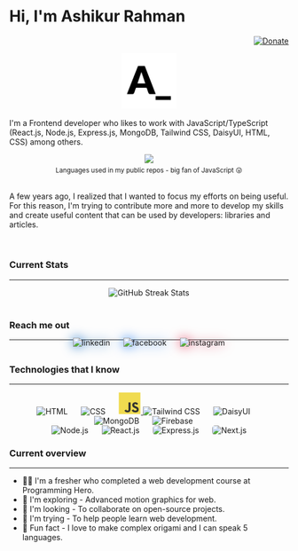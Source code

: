 # Hi, I'm Ashikur Rahman

<div align="right">
  <a href="https://aralroca.com/donate">
    <img src="https://img.shields.io/badge/$-support-ff69b4.svg?style=flat" alt="Donate" />
  </a>
</div>

<p align="center">
  <a href="https://aralroca.com">
    <img width="100" src="https://github.com/aralroca/aralroca.com/raw/master/public/images/logo.svg" alt="logo" />
  </a>
</p>

I'm a Frontend developer who likes to work with JavaScript/TypeScript (React.js, Node.js, Express.js, MongoDB, Tailwind CSS, DaisyUI, HTML, CSS) among others.

<div align="center">
<img src="https://github-readme-stats.vercel.app/api/top-langs/?username=md-ashik-max&layout=donut"/>
  <br />
  <small>Languages used in my public repos - big fan of JavaScript 😛</small>
  <br />
  <br />
</div>

A few years ago, I realized that I wanted to focus my efforts on being useful. For this reason, I'm trying to contribute more and more to develop my skills and create useful content that can be used by developers: libraries and articles.

<br />

### Current Stats
<hr/>

<div align="center">
  <img src="https://github-readme-streak-stats.herokuapp.com/?user=md-ashik-max" alt="GitHub Streak Stats" />
  <br />
  <br />
</div>

### Reach me out
<hr/>

<p align="center" style="margin: -20px 0 30px">
  <a href="https://www.linkedin.com/in/ashikur-rahman369" target="_blank" style='margin-right:20px; text-decoration: none;'>
    <img align="center" src="https://upload.wikimedia.org/wikipedia/commons/8/81/LinkedIn_icon.svg" alt="linkedin" height="40px" width="40px" style="filter: drop-shadow(0 0 10px #0A66C2);" />
  </a>
  <a href="https://web.facebook.com/profile.php?id=100029061466456" target="_blank" style='margin-right:20px; text-decoration: none;'>
    <img align="center" src="https://upload.wikimedia.org/wikipedia/commons/5/51/Facebook_f_logo_%282019%29.svg" alt="facebook" height="40px" width="40px" style="filter: drop-shadow(0 0 10px #1877F2);" />
  </a>
  <a href="https://www.instagram.com/ashikur_rahman_ashik123/" target="_blank" style='text-decoration: none;'>
    <img align="center" src="https://upload.wikimedia.org/wikipedia/commons/a/a5/Instagram_icon.png" alt="instagram" height="40px" width="40px" style="filter: drop-shadow(0 0 10px #E4405F);" />
  </a>
</p>

### Technologies that I know
<hr/>

<p align="center">
  <img src="https://upload.wikimedia.org/wikipedia/commons/6/61/HTML5_logo_and_wordmark.svg" alt="HTML" height="40px" width="40px" style="margin-right: 20px;" />
  <img src="https://upload.wikimedia.org/wikipedia/commons/d/d5/CSS3_logo_and_wordmark.svg" alt="CSS" height="40px" width="40px" style="margin-right: 20px;" />
  <a href="https://developer.mozilla.org/en-US/docs/Web/JavaScript" target="_blank" rel="noreferrer"> <img src="https://raw.githubusercontent.com/devicons/devicon/master/icons/javascript/javascript-original.svg" alt="javascript" width="40" height="40"/> </a>
  <img src="https://upload.wikimedia.org/wikipedia/commons/d/d5/Tailwind_CSS_Logo.svg" alt="Tailwind CSS" height="40px" width="40px" style="margin-right: 20px;" />
  <img src="https://daisyui.com/favicon.ico" alt="DaisyUI" height="40px" width="40px" style="margin-right: 20px;" />
  <img src="https://upload.wikimedia.org/wikipedia/commons/9/93/MongoDB_Logo.svg" alt="MongoDB" height="40px" width="40px" style="margin-right: 20px;" />
  <img src="https://www.vectorlogo.zone/logos/firebase/firebase-icon.svg" alt="Firebase" height="40px" width="40px" style="margin-right: 20px;" />
  <br/>
  <img src="https://upload.wikimedia.org/wikipedia/commons/d/d9/Node.js_logo.svg" alt="Node.js" height="40px" width="40px" style="margin-right: 20px;" />
  <img src="https://upload.wikimedia.org/wikipedia/commons/a/a7/React-icon.svg" alt="React.js" height="40px" width="40px" style="margin-right: 20px;" />
  <img src="https://upload.wikimedia.org/wikipedia/commons/6/64/Expressjs.png" alt="Express.js" height="40px" width="40px" style="margin-right: 20px; background-color: white; border-radius: 5px;" />
  <img src="https://upload.wikimedia.org/wikipedia/commons/8/8e/Nextjs-logo.svg" alt="Next.js" height="40px" width="40px" style="background-color: white; border-radius: 5px;" />
</p>

### Current overview
<hr/>

<ul>
  <li>👨‍🎓 I'm a fresher who completed a web development course at Programming Hero.</li>
  <li>🚀 I'm exploring - Advanced motion graphics for web.</li>
  <li>👯 I'm looking - To collaborate on open-source projects.</li>
  <li>💬 I'm trying - To help people learn web development.</li>
  <li>🎨 Fun fact - I love to make complex origami and I can speak 5 languages.</li>
</ul>
